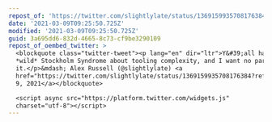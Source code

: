 ```yaml
---
repost_of: 'https://twitter.com/slightlylate/status/1369159935708176384?s=12'
date: '2021-03-09T09:25:50.725Z'
modified: '2021-03-09T09:25:50.725Z'
guid: 3a695dd6-832d-4665-8c73-cf9be3290109
repost_of_oembed_twitter: >
  <blockquote class="twitter-tweet"><p lang="en" dir="ltr">Y&#39;all have some
  *wild* Stockholm Syndrome about tooling complexity, and I want no part of
  it.</p>&mdash; Alex Russell (@slightlylate) <a
  href="https://twitter.com/slightlylate/status/1369159935708176384?ref_src=twsrc%5Etfw">March
  9, 2021</a></blockquote>

  <script async src="https://platform.twitter.com/widgets.js"
  charset="utf-8"></script>
---
```

 
